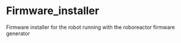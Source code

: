 # Firmware_installer
Firmware installer for the robot running with the roboreactor firmware generator
